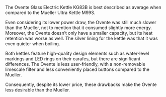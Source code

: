 The Ovente Glass Electric Kettle KG83B is best described as average when compared to the Mueller Ultra Kettle M99S.

Even considering its lower power draw, the Ovente was still much slower than the Mueller, not to mention that it consumed slightly more energy. Moreover, the Ovente doesn’t only have a smaller capacity, but its heat retention was worse as well. The silver lining for the kettle was that it was even quieter when boiling.

Both kettles feature high-quality design elements such as water-level markings and LED rings on their carafes, but there are significant differences. The Ovente is less user-friendly, with a non-removable limescale filter and less conveniently placed buttons compared to the Mueller.

Consequently, despite its lower price, these drawbacks make the Ovente less desirable than the Mueller.